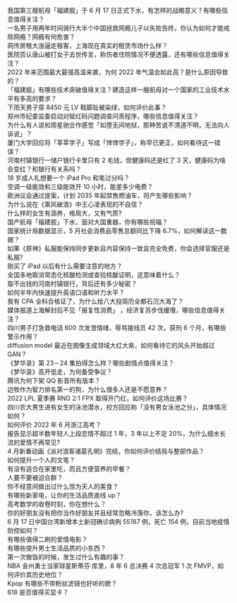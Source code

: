 我国第三艘航母「福建舰」于 6 月 17 日正式下水，有怎样的战略意义？有哪些信息值得关注？  
一名男子用两年时间骑行大半个中国拯救网瘾儿子以失败告终，你认为如何才能戒除网瘾？网瘾有何危害？  
网传房租大涨逼走租客，上海现在真实的租赁市场什么样？  
医院否认唐山被打女子去世传言，称伤者住院情况不便透露，还有哪些信息值得关注？  
2022 年来范围最大最强高温来袭，为何 2022 年气温会如此高？是什么原因导致的？  
「福建舰」有哪些技术突破值得关注？建造这样一艘航母对一个国家的工业技术水平有多高的要求？  
下雨天男子穿 8450 元 LV 鞋脚趾被染绿，如何评价此事？  
郑州市纪委监委启动对赋红码问题调查问责程序，哪些信息值得关注？  
为什么有人说和周星驰合作感觉「如堕无间地狱，那种苦说不清道不明，无法向人诉说」？  
厦门大学回应将「莘莘学子」写成「悻悻学子」，称早已更正，如何看待这一错误？  
河南村镇银行一储户银行卡里只有 2 毛钱，但健康码还是红了 3 天，健康码为啥会变红？和银行有关系吗？  
18 岁成人礼想要一个 iPad Pro 和笔过分吗？  
空调一级能效和三级能效开 10 小时，能差多少电费？  
欧洲议会通过提案，计划 2035 年起禁售燃油车，将产生哪些影响？  
为什么说在《乘风破浪》中王心凌表现的不自信？  
什么样的女生有涵养，格局大，又有气质?  
国产航母「福建舰」下水，面对大国重器，你有哪些祝福？  
国家统计局数据显示，5 月社会消费品零售总额同比下降 6.7%，如何解读这一数据？  
如果《原神》私服能保持同步更新且内容保持一致且完全免费，你会选择官服还是私服?  
刚买了 iPad 以后有什么需要注意的地方？  
全国多地取消常态化核酸检测或查验核酸证明，这意味着什么？  
取不出钱的河南村镇银行，背后还有多少秘密？  
如何半年内快速提升英语口语和听力水平？  
我有 CPA 全科合格证了，为什么给八大投简历全都石沉大海了？  
媒体报道上海解封后不见「报复性消费」 ，经济复苏步伐缓慢，哪些信息值得关注？  
四川男子打急救电话 600 次发泄情绪，辱骂接线员 42 次，获刑 6 个月，有哪些警示作用？  
diffusion model 最近在图像生成领域大红大紫，如何看待它的风头开始超过 GAN？  
《梦华录》第 23－24 集拍得怎么样？哪些剧情点值得关注？  
《梦华录》高开低走，为何备受争议？  
腾讯为何下架 QQ 影音所有版本？  
边牧作为智力排名第一的狗，为什么很多人还是不愿意养？  
2022 LPL 夏季赛 RNG 2:1 FPX 取得开门红，如何评价这场比赛？  
四川农大男生进有女生的泳池潜水，校方回应称「没有男女泳池之分」，具体情况如何？  
如何评价 2022 年 6 月浙江高考？  
报告显示超半数年轻人上段恋情不超过 1 年，3 年以上不足 20%，为什么细水长流的爱情不再常见?  
4 月新番动画《派对浪客诸葛孔明》完结，你如何评价结局与整部作品？  
如何提升一个人的文笔？  
有没有适合在家里吃，而且方便营养的早餐？  
人要不要被迫合群？  
你不经意间做出过什么惊为天人的美食？  
有哪些新家电，让你的生活品质直线 up？  
高考数学的收卷时刻，你在想什么？  
你的好朋友没有把你当作好朋友并且经常忽略冷落你，该怎么办?  
6 月 17 日中国台湾新增本土新冠确诊病例 55187 例，死亡 154 例，目前当地疫情防控如何？  
有哪些值得二刷的爱情电影？  
有哪些提升男士生活品质的小东西？  
第一次做饭的时候，发生过什么有趣的事？  
NBA 金州勇士当家球星斯蒂芬·库里，8 年 6 总决赛 4 次总冠军 1 次 FMVP，如何评价其历史地位？  
Kpop 有哪些不带粉丝滤镜也好听的歌？  
618 是否值得买显卡？  
